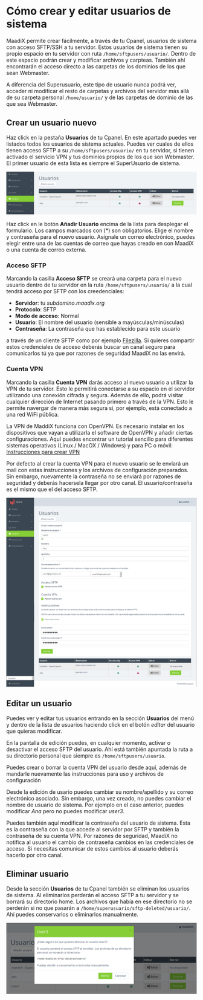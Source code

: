 # Cómo crear y editar usuarios de sistema

MaadiX permite crear fácilmente, a través de tu Cpanel, usuarios de sistema con acceso SFTP/SSH a tu servidor. Estos usuarios de sistema tienen su propio espacio en tu servidor con ruta `/home/sftpusers/usuario/`. Dentro de este espacio podrán crear y modificar archivos y carpteas. También ahí encontrarán el acceso directo a las carpetas de los dominios de los que sean Webmaster.

A diferencia del Superusuario, este tipo de usuario nunca podrá ver, acceder ni modificar el resto de carpetas y archivos del servidor más allá de su carpeta personal `/home/usuario/` y de las carpetas de dominio de las que sea Webmaster.

## Crear un usuario nuevo

Haz click en la pestaña **Usuarios** de tu Cpanel. En este apartado puedes ver listados todos los usuarios de sistema actuales. Puedes ver cuales de ellos tienen acceso SFTP a su `/home/sftpusers/usuario/` en tu servidor, si tienen activado el servicio VPN y tus dominios propios de los que son Webmaster. El primer usuario de esta lista es siempre el SuperUsuario de sistema.

![Screenshot](img/lista-usuarios.png)

Haz click en le botón **Añadir Usuario** encima de la lista para desplegar el formulario. Los campos marcados con (\*) son obligatorios. Elige el nombre y contraseña para el nuevo usuario. Asígnale un correo electrónico, puedes elegir entre una de las cuentas de correo que hayas creado en con MaadiX o una cuenta de correo externa.

### Acceso SFTP

Marcando la casilla **Acceso SFTP** se creará una carpeta para el nuevo usuario dentro de tu servidor en la ruta `/home/sftpusers/usuario/` a la cual tendrá acceso por SFTP con los creedenciales:

* **Servidor**: tu *subdomino.maadix.org*
* **Protocolo**: SFTP  
* **Modo de acceso**: Normal  
* **Usuario**: El nombre del usuario (sensible a mayúsculas/minúsculas)
* **Contraseña**: La contraseña que has establecido para este usuario

a través de un cliente SFTP como por ejemplo [Filezilla](https://filezilla-project.org/). Si quieres compartir estos credenciales de acceso deberás buscar un canal seguro para comunicarlos tú ya que por razones de seguridad MaadiX no las envirá.

### Cuenta VPN

Marcando la casilla **Cuenta VPN** darás acceso al nuevo usuario a utilizar la VPN de tu servidor. Esto le permitirá conectarse a su espacio en el servidor utilizando una conexión cifrada y segura. Además de ello, podrá visitar cualquier dirección de Internet pasando primero a través de la VPN. Esto le permite navergar de manera más segura si, por ejemplo, está conectado a una red WiFi pública.

La VPN de MaddiX funciona con OpenVPN. Es necesario instalar en los dispositivos que vayan a utilizarla el software de OpenVPN y añadir ciertas configuraciones. Aquí puedes encontrar un tutorial sencillo para diferentes sistemas operativos (Linux / MacOX / Windows) y para PC o móvil: [Instrucciones para crear VPN](vpn)

Por defecto al crear la cuenta VPN para el nuevo usuario se le enviará un mail con estas instrucciones y los archivos de configuración preparados. Sin embargo, nuevamente la contraseña no se enviará por razones de seguridad y deberás hacersela llegar por otro canal. El usuario/contraseña es el mismo que el del acceso SFTP.

![Screenshot](img/add-usuario.png)


## Editar un usuario

Puedes ver y editar tus usuarios entrando en la sección **Usuarios** del menú y dentro de la lista de usuarios haciendo click en el botón *editar* del usuario que quieras modificar.

En la pantalla de edición puedes, en cualquier momento, activar o desactivar el acceso SFTP del usuario. Ahí está también apuntada la ruta a su directorio personal que siempre es `/home/sftpusers/usuario`.

Puedes crear o borrar la cuenta VPN del usuario desde aquí, además de mandarle nuevamente las instrucciones para uso y archivos de configuración

Desde la edición de usario puedes cambiar su nombre/apellido y su correo electrónico asociado. Sin embargo, una vez creado, no puedes cambiar el nombre de usuario de sistema. Por ejemplo en el caso anterior, puedes modificar *Ana* pero no puedes modificar *user3*.

Puedes también aquí modificar la contraseña del usuario de sistema. Esta es la contraseña con la que accede al servidor por SFTP y también la contraseña de su cuenta VPN. Por razones de seguridad, MaadiX no notifica al usuario el cambio de contraseña cambios en las credenciales de acceso. Si necesitas comunicar de estos cambios al usuario deberás hacerlo por otro canal.


## Eliminar usuario

Desde la sección **Usuarios** de tu Cpanel también se eliminan los usuarios de sistema. Al eliminarlos perderán el acceso SFTP a tu servidor y se borrará su directorio home. Los archivos que había en ese directorio no se perderán si no que pasarán a `/home/superusuario/sftp-deleted/usuario/`. Ahí puedes conservarlos o eliminarlos manualmente.

![Screenshot](img/delete-user.png)
